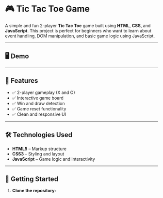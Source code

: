 # 🎮 Tic Tac Toe Game

A simple and fun 2-player **Tic Tac Toe** game built using **HTML**, **CSS**, and **JavaScript**. This project is perfect for beginners who want to learn about event handling, DOM manipulation, and basic game logic using JavaScript.

---

## 🖥️ Demo

---

## 📌 Features

- ✅ 2-player gameplay (X and O)
- ✅ Interactive game board
- ✅ Win and draw detection
- ✅ Game reset functionality
- ✅ Clean and responsive UI

---

## 🛠️ Technologies Used

- **HTML5** – Markup structure
- **CSS3** – Styling and layout
- **JavaScript** – Game logic and interactivity

---

## 🚀 Getting Started

1. **Clone the repository:**
   ```bash
   
